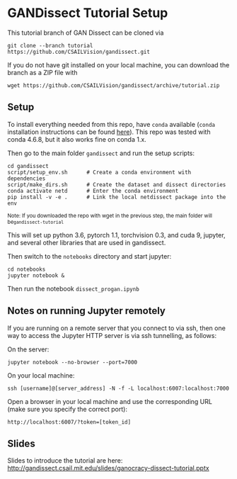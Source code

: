 # GANDissect Tutorial Setup

This tutorial branch of GAN Dissect can be cloned via

```
git clone --branch tutorial https://github.com/CSAILVision/gandissect.git
```

If you do not have git installed on your local machine, you can download the branch as a ZIP file with

```
wget https://github.com/CSAILVision/gandissect/archive/tutorial.zip
```

## Setup

To install everything needed from this repo, have `conda` available (`conda` installation instructions can be found [here](http://ganocracy.csail.mit.edu/tutorial/setup.html)). This repo was tested with conda 4.6.8, but it also works fine on conda 1.x. 

Then go to the main folder `gandissect` and run the setup scripts:

```
cd gandissect
script/setup_env.sh      # Create a conda environment with dependencies
script/make_dirs.sh      # Create the dataset and dissect directories
conda activate netd      # Enter the conda environment
pip install -v -e .      # Link the local netdissect package into the env
```
<sub>Note: If you downloaded the repo with wget in the previous step, the main folder will be`gandissect-tutorial`</sub>

This will set up python 3.6, pytorch 1.1, torchvision 0.3, and cuda 9,
jupyter, and several other libraries that are used in gandissect.

Then switch to the `notebooks` directory and start jupyter:
```
cd notebooks
jupyter notebook &
```

Then run the notebook `dissect_progan.ipynb`

## Notes on running Jupyter remotely

If you are running on a remote server that you connect to via
ssh, then one way to access the Jupyter HTTP server is via ssh
tunnelling, as follows:

On the server:

```
jupyter notebook --no-browser --port=7000
```

On your local machine:

```
ssh [username]@[server_address] -N -f -L localhost:6007:localhost:7000
```

Open a browser in your local machine and use the corresponding URL
(make sure you specify the correct port):

```
http://localhost:6007/?token=[token_id]
```

## Slides

Slides to introduce the tutorial are here:
http://gandissect.csail.mit.edu/slides/ganocracy-dissect-tutorial.pptx